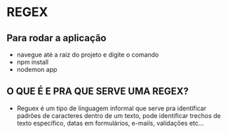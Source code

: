 # REGEX

## Para rodar a aplicação

- navegue até a raiz do projeto e digite o comando
- npm install 
- nodemon app

## O QUE É E PRA QUE SERVE UMA REGEX?

- Reguex é um tipo de linguagem informal que serve pra identificar padrões de caracteres dentro de um texto, pode identificar trechos de texto específico, datas em formulários, e-mails, validações etc...

